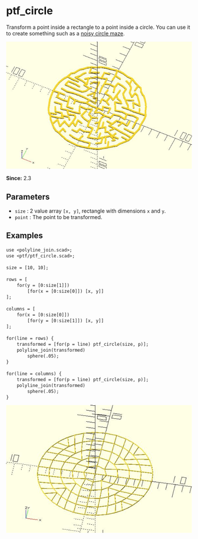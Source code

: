 # ptf_circle

Transform a point inside a rectangle to a point inside a circle. You can use it to create something such as a [noisy circle maze](https://github.com/JustinSDK/dotSCAD/blob/master/examples/maze/noisy_circle_maze.scad).

![ptf_circle](images/lib3x-ptf_circle-1.JPG)

**Since:** 2.3

## Parameters

- `size` : 2 value array `[x, y]`, rectangle with dimensions `x` and `y`.
- `point` : The point to be transformed.

## Examples

    use <polyline_join.scad>;
    use <ptf/ptf_circle.scad>;

    size = [10, 10];

    rows = [
        for(y = [0:size[1]])
            [for(x = [0:size[0]]) [x, y]]
    ];

    columns = [
        for(x = [0:size[0]])
            [for(y = [0:size[1]]) [x, y]]
    ];

    for(line = rows) {
        transformed = [for(p = line) ptf_circle(size, p)];
        polyline_join(transformed)
		    sphere(.05);
    }

    for(line = columns) {
        transformed = [for(p = line) ptf_circle(size, p)];
        polyline_join(transformed)
		    sphere(.05);
    }

![ptf_circle](images/lib3x-ptf_circle-2.JPG)
